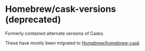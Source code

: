 # Homebrew/cask-versions (deprecated)

Formerly contained alternate versions of Casks.

These have mostly been migrated to [Homebrew/homebrew-cask](https://github.com/Homebrew/homebrew-cask)
